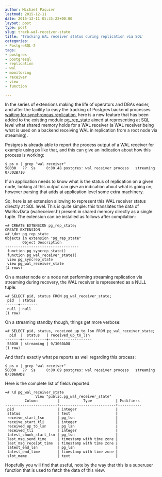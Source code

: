 ```yaml
---
author: Michael Paquier
lastmod: 2015-12-11
date: 2015-12-11 05:35:22+00:00
layout: post
type: post
slug: track-wal-receiver-state
title: 'Tracking WAL receiver status during replication via SQL'
categories:
- PostgreSQL-2
tags:
- postgres
- postgresql
- replication
- wal
- monitoring
- receiver
- view
- function

---
```


In the series of extensions making the life of operators and DBAs easier,
and after the facility to easy the tracking of Postgres backend processes
[waiting for synchronous replication](/postgresql-2/track-commit-synchronous/),
here is a new feature that has been added to the existing module
[pg\_rep\_state](https://github.com/michaelpq/pg_plugins/tree/master/pg_rep_state)
aimed at representing at SQL level what shared memory holds for a WAL
receiver (a WAL receiver being what is used on a backend receiving WAL
in replication from a root node via streaming).

Postgres is already able to report the process output of a WAL receiver for
example using ps like that, and this can give an indication about how this
process is working:

    $ ps x | grep "wal receiver"
    58030   ??  Ss     0:00.48 postgres: wal receiver process   streaming 0/302B710

If an application needs to know what is the status of replication on a
given node, looking at this output can give an indication about what is
going on, however parsing that adds at application level some extra
machinery.

So, here is an extension allowing to represent this WAL receiver status
directly at SQL level. This is quite simple: this translates the data
of WalRcvData (walreceiver.h) present in shared memory directly as a
single tuple. The extension can be installed as follows after compilation:

    =# CREATE EXTENSION pg_rep_state;
    CREATE EXTENSION
    =# \dx+ pg_rep_state
    Objects in extension "pg_rep_state"
            Object Description
    ----------------------------------
     function pg_syncrep_state()
     function pg_wal_receiver_state()
     view pg_syncrep_state
     view pg_wal_receiver_state
    (4 rows)

On a master node or a node not performing streaming replication via
streaming during recovery, the WAL receiver is represented as a NULL
tuple:

    =# SELECT pid, status FROM pg_wal_receiver_state;
     pid  | status
    ------+--------
     null | null
    (1 row)

On a streaming standby though, things get more verbose:

    =# SELECT pid, status, received_up_to_lsn FROM pg_wal_receiver_state;
      pid  |  status   | received_up_to_lsn
    -------+-----------+--------------------
     58030 | streaming | 0/3060AD8
    (1 row)

And that's exactly what ps reports as well regarding this process:

    $ ps x | grep "wal receiver"
    58030   ??  Ss     0:00.89 postgres: wal receiver process   streaming 0/3060AD8

Here is the complete list of fields reported:

    =# \d pg_wal_receiver_state
                  View "public.pg_wal_receiver_state"
             Column         |           Type           | Modifiers
    ------------------------+--------------------------+-----------
     pid                    | integer                  |
     status                 | text                     |
     receive_start_lsn      | pg_lsn                   |
     receive_start_tli      | integer                  |
     received_up_to_lsn     | pg_lsn                   |
     received_tli           | integer                  |
     latest_chunk_start_lsn | pg_lsn                   |
     last_msg_send_time     | timestamp with time zone |
     last_msg_receipt_time  | timestamp with time zone |
     latest_end_lsn         | pg_lsn                   |
     latest_end_time        | timestamp with time zone |
     slot_name              | text                     |

Hopefully you will find that useful, note by the way that this is a
superuser function that is used to fetch the data of this view.
